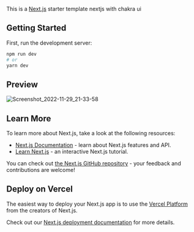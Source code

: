 This is a [Next.js](https://nextjs.org/) starter template nextjs with chakra ui

## Getting Started

First, run the development server:

```bash
npm run dev
# or
yarn dev
```

## Preview

![Screenshot_2022-11-29_21-33-58](https://user-images.githubusercontent.com/83684256/204557300-b434405d-9afb-43e5-b76b-ac23a8bdc3fb.png)

## Learn More

To learn more about Next.js, take a look at the following resources:

- [Next.js Documentation](https://nextjs.org/docs) - learn about Next.js features and API.
- [Learn Next.js](https://nextjs.org/learn) - an interactive Next.js tutorial.

You can check out [the Next.js GitHub repository](https://github.com/vercel/next.js/) - your feedback and contributions are welcome!

## Deploy on Vercel

The easiest way to deploy your Next.js app is to use the [Vercel Platform](https://vercel.com/new?utm_medium=default-template&filter=next.js&utm_source=create-next-app&utm_campaign=create-next-app-readme) from the creators of Next.js.

Check out our [Next.js deployment documentation](https://nextjs.org/docs/deployment) for more details.
